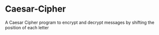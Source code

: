 # Caesar-Cipher
A Caesar Cipher program to encrypt and decrypt messages by shifting the position of each letter
